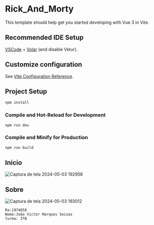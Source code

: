 # Rick_And_Morty

This template should help get you started developing with Vue 3 in Vite.

## Recommended IDE Setup

[VSCode](https://code.visualstudio.com/) + [Volar](https://marketplace.visualstudio.com/items?itemName=Vue.volar) (and disable Vetur).

## Customize configuration

See [Vite Configuration Reference](https://vitejs.dev/config/).

## Project Setup

```sh
npm install
```

### Compile and Hot-Reload for Development

```sh
npm run dev
```

### Compile and Minify for Production

```sh
npm run build
```
## Inicio

![Captura de tela 2024-05-03 192958](https://github.com/Jooseixas/Rick_And_Morty/assets/127799889/429afbbc-d520-4231-a318-95ea3a41a40e)

## Sobre

![Captura de tela 2024-05-03 193012](https://github.com/Jooseixas/Rick_And_Morty/assets/127799889/4540b6d1-8806-4379-abe8-903ea3465098)

```
Ra:1974858
Nome:João Victor Marques Seixas
turma: 2ºB
```


